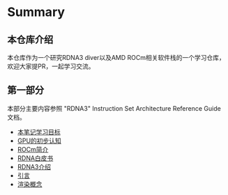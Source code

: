 # Summary
## 本仓库介绍
本仓库作为一个研究RDNA3 diver以及AMD ROCm相关软件栈的一个学习仓库，欢迎大家提PR，一起学习交流。
## 第一部分
本部分主要内容参照 "RDNA3" Instruction Set Architecture
Reference Guide 文档。
- [本笔记学习目标](本笔记学习目标.md)
- [GPU的初步认知](./GPU的初步认知.md)
- [ROCm简介](./ROCm简介.md)
- [RDNA白皮书](./RDNA白皮书.md)
- [RDNA3介绍](./RDNA3介绍.md)
- [引言](./引言.md)
- [渲染概念](./渲染概念.md)
